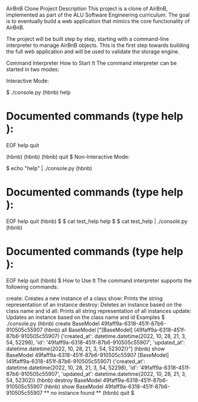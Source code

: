 AirBnB Clone
Project Description
This project is a clone of AirBnB, implemented as part of the ALU Software Engineering curriculum. The goal is to eventually build a web application that mimics the core functionality of AirBnB.

The project will be built step by step, starting with a command-line interpreter to manage AirBnB objects. This is the first step towards building the full web application and will be used to validate the storage engine.

Command Interpreter
How to Start It
The command interpreter can be started in two modes:

Interactive Mode:

$ ./console.py
(hbnb) help

Documented commands (type help <topic>):
========================================
EOF  help  quit

(hbnb) 
(hbnb) 
(hbnb) quit
$
Non-Interactive Mode:

$ echo "help" | ./console.py
(hbnb)

Documented commands (type help <topic>):
========================================
EOF  help  quit
(hbnb) 
$
$ cat test_help
help
$
$ cat test_help | ./console.py
(hbnb)

Documented commands (type help <topic>):
========================================
EOF  help  quit
(hbnb) 
$
How to Use It
The command interpreter supports the following commands:

create: Creates a new instance of a class
show: Prints the string representation of an instance
destroy: Deletes an instance based on the class name and id
all: Prints all string representation of all instances
update: Updates an instance based on the class name and id
Examples
$ ./console.py
(hbnb) create BaseModel
49faff9a-6318-451f-87b6-910505c55907
(hbnb) all BaseModel
["[BaseModel] (49faff9a-6318-451f-87b6-910505c55907) {'created_at': datetime.datetime(2022, 10, 28, 21, 3, 54, 52298), 'id': '49faff9a-6318-451f-87b6-910505c55907', 'updated_at': datetime.datetime(2022, 10, 28, 21, 3, 54, 52302)}"]
(hbnb) show BaseModel 49faff9a-6318-451f-87b6-910505c55907
[BaseModel] (49faff9a-6318-451f-87b6-910505c55907) {'created_at': datetime.datetime(2022, 10, 28, 21, 3, 54, 52298), 'id': '49faff9a-6318-451f-87b6-910505c55907', 'updated_at': datetime.datetime(2022, 10, 28, 21, 3, 54, 52302)}
(hbnb) destroy BaseModel 49faff9a-6318-451f-87b6-910505c55907
(hbnb) show BaseModel 49faff9a-6318-451f-87b6-910505c55907
** no instance found **
(hbnb) quit
$
